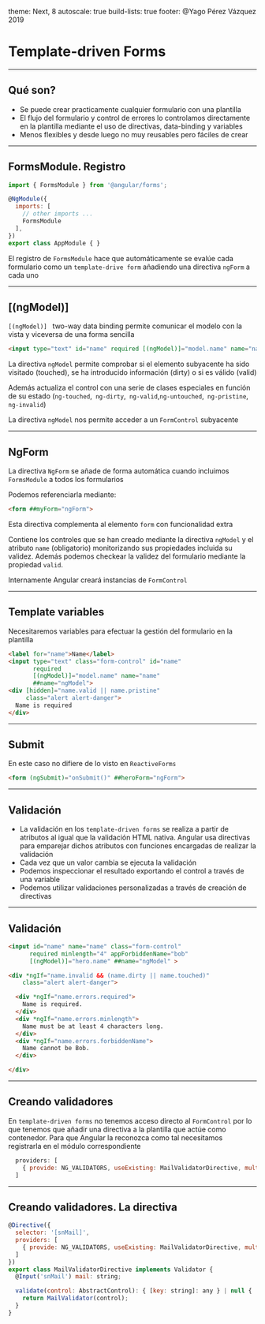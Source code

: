 theme: Next, 8
autoscale: true
build-lists: true
footer: @Yago Pérez Vázquez 2019

# Template-driven Forms

---

## Qué son?

- Se puede crear practicamente cualquier formulario con una plantilla
- El flujo del formulario y control de errores lo controlamos directamente en la plantilla mediante el uso de directivas, data-binding y variables
- Menos flexibles y desde luego no muy reusables pero fáciles de crear

---

## FormsModule. Registro

```javascript
import { FormsModule } from '@angular/forms';

@NgModule({
  imports: [
    // other imports ...
    FormsModule
  ],
})
export class AppModule { }
```

El registro de `FormsModule` hace que automáticamente se evalúe cada formulario como un `template-drive form` añadiendo una directiva `ngForm` a cada uno		

------

## [(ngModel)]

`[(ngModel)] ` two-way data binding permite comunicar el modelo con la vista y viceversa de una forma sencilla

```html
<input type="text" id="name" required [(ngModel)]="model.name" name="name">
```

La directiva `ngModel` permite comprobar si el elemento subyacente ha sido visitado (touched), se ha introducido información (dirty) o si es válido (valid)

Además actualiza el control con una serie de clases especiales en función de su estado (`ng-touched`,` ng-dirty`,` ng-valid`,`ng-untouched`,` ng-pristine`,` ng-invalid`)

La directiva `ngModel` nos permite acceder a un `FormControl` subyacente

---

## NgForm

La directiva `NgForm` se añade de forma automática cuando incluimos `FormsModule` a todos los formularios

Podemos referenciarla mediante:

```html
<form ##myForm="ngForm">
```

Esta directiva complementa al elemento  `form`  con funcionalidad extra

Contiene los controles que se han creado mediante la directiva  `ngModel`  y el atributo  `name` (obligatorio) monitorizando sus propiedades incluida su validez. Además podemos checkear la validez del formulario mediante la propiedad  `valid`.

Internamente Angular creará instancias de `FormControl`

---

## Template variables

Necesitaremos variables para efectuar la gestión del formulario en la plantilla

```html
<label for="name">Name</label>
<input type="text" class="form-control" id="name"
       required
       [(ngModel)]="model.name" name="name"
       ##name="ngModel">
<div [hidden]="name.valid || name.pristine"
     class="alert alert-danger">
  Name is required
</div>
```

---

## Submit

En este caso no difiere de lo visto en `ReactiveForms`

```html
<form (ngSubmit)="onSubmit()" ##heroForm="ngForm">
```

---

## Validación

- La validación en los `template-driven forms` se realiza a partir de atributos al igual que la validación HTML nativa. Angular usa directivas para emparejar dichos atributos con funciones encargadas de realizar la validación
- Cada vez que un valor cambia se ejecuta la validación 
- Podemos inspeccionar el resultado exportando el control a través de una variable
- Podemos utilizar validaciones personalizadas a través de creación de directivas

---

## Validación

```html
<input id="name" name="name" class="form-control"
      required minlength="4" appForbiddenName="bob"
      [(ngModel)]="hero.name" ##name="ngModel" >

<div *ngIf="name.invalid && (name.dirty || name.touched)"
    class="alert alert-danger">

  <div *ngIf="name.errors.required">
    Name is required.
  </div>
  <div *ngIf="name.errors.minlength">
    Name must be at least 4 characters long.
  </div>
  <div *ngIf="name.errors.forbiddenName">
    Name cannot be Bob.
  </div>

</div>
```

---

## Creando validadores

En `template-driven forms` no tenemos acceso directo al `FormControl` por lo que tenemos que añadir una directiva a la plantilla que actúe como contenedor. Para que Angular la reconozca como tal necesitamos registrarla en el módulo correspondiente


```javascript
  providers: [
    { provide: NG_VALIDATORS, useExisting: MailValidatorDirective, multi: true }
  ]
```

---

## Creando validadores. La directiva

```javascript
@Directive({
  selector: '[snMail]',
  providers: [
    { provide: NG_VALIDATORS, useExisting: MailValidatorDirective, multi: true }
  ]
})
export class MailValidatorDirective implements Validator {
  @Input('snMail') mail: string;

  validate(control: AbstractControl): { [key: string]: any } | null {
    return MailValidator(control);
  }
}
```

